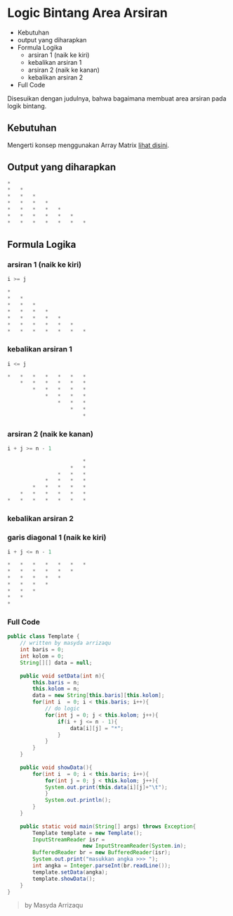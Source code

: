 # Logic Bintang Area Arsiran  
* 	Kebutuhan
*	output yang diharapkan 
* 	Formula Logika
	* arsiran 1 (naik ke kiri)
	* kebalikan arsiran 1 
	* arsiran 2 (naik ke kanan)
	* kebalikan arsiran 2
* Full Code 

Disesuikan dengan judulnya, bahwa bagaimana membuat area arsiran pada logik bintang.

## Kebutuhan
Mengerti konsep menggunakan Array Matrix [lihat disini](https://arrizaqu.github.io/logic/template).
	
## Output yang diharapkan
```java
*	 	 	 	 	 	 
*	*	 	 	 	 	 
*	*	*	 	 	 	 
*	*	*	*	 	 	 
*	*	*	*	*	 	 
*	*	*	*	*	*	 
*	*	*	*	*	*	*
```

## Formula Logika
### arsiran 1 (naik ke kiri)

```js
i >= j

*	 	 	 	 	 	 
*	*	 	 	 	 	 
*	*	*	 	 	 	 
*	*	*	*	 	 	 
*	*	*	*	*	 	 
*	*	*	*	*	*	 
*	*	*	*	*	*	*
```

### kebalikan arsiran 1 
```js
i <= j

*	*	*	*	*	*	*
 	*	*	*	*	*	*
 	 	*	*	*	*	*
 	 	 	*	*	*	*
 	 	 	 	*	*	*
 	 	 	 	 	*	*
 	 	 	 	 	 	*
```

### arsiran 2 (naik ke kanan)
```js
i + j >= n - 1

	 	 	 	 	 	*
 	 	 	 	 	*	*
 	 	 	 	*	*	*
 	 	 	*	*	*	*
 	 	*	*	*	*	*
 	*	*	*	*	*	*
*	*	*	*	*	*	*
```

### kebalikan arsiran 2
	
### garis diagonal 1 (naik ke kiri)
```js
i + j <= n - 1

*	*	*	*	*	*	*
*	*	*	*	*	*	 
*	*	*	*	*	 	 
*	*	*	*	 	 	 
*	*	*	 	 	 	 
*	*	 	 	 	 	 
*
```

### Full Code 
```java
public class Template {
	// written by masyda arrizaqu
	int baris = 0;
	int kolom = 0;
	String[][] data = null;
	
	public void setData(int n){
		this.baris = n;
		this.kolom = n;
		data = new String[this.baris][this.kolom];
		for(int i  = 0; i < this.baris; i++){
			// do logic 
			for(int j = 0; j < this.kolom; j++){
				if(i + j <= n - 1){
					data[i][j] = "*";
				} 
			}
		}
	}
	
	public void showData(){
		for(int i  = 0; i < this.baris; i++){
			for(int j = 0; j < this.kolom; j++){
			System.out.print(this.data[i][j]+"\t");
			}
			System.out.println();
		}
	}
	
	public static void main(String[] args) throws Exception{
		Template template = new Template();
		InputStreamReader isr = 
						new InputStreamReader(System.in);
		BufferedReader br = new BufferedReader(isr);
		System.out.print("masukkan angka >>> ");
		int angka = Integer.parseInt(br.readLine());
		template.setData(angka);
		template.showData();
	}
}
```

> by Masyda Arrizaqu 